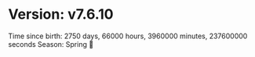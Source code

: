 # Version: v7.6.10
Time since birth: 2750 days, 66000 hours, 3960000 minutes, 237600000 seconds
Season: Spring 🌸
